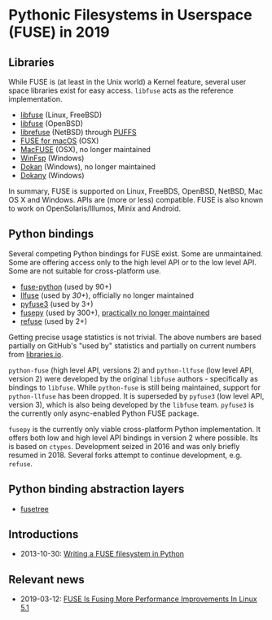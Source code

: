 # Pythonic Filesystems in Userspace (FUSE) in 2019

## Libraries

While FUSE is (at least in the Unix world) a Kernel feature, several user space libraries exist for easy access. `libfuse` acts as the reference implementation.

- [libfuse](https://github.com/libfuse/libfuse) (Linux, FreeBSD)
- [libfuse](https://github.com/openbsd/src/tree/master/lib/libfuse) (OpenBSD)
- [librefuse](https://github.com/NetBSD/src/tree/netbsd-8/lib/librefuse) (NetBSD) through [PUFFS](https://en.wikipedia.org/wiki/PUFFS_(NetBSD))
- [FUSE for macOS](https://github.com/osxfuse/osxfuse) (OSX)
- [MacFUSE](https://code.google.com/archive/p/macfuse/) (OSX), no longer maintained
- [WinFsp](https://github.com/billziss-gh/winfsp) (Windows)
- [Dokan](https://code.google.com/archive/p/dokan/) (Windows), no longer maintained
- [Dokany](https://github.com/dokan-dev/dokany) (Windows)

In summary, FUSE is supported on Linux, FreeBDS, OpenBSD, NetBSD, Mac OS X and Windows. APIs are (more or less) compatible. FUSE is also known to work on OpenSolaris/Illumos, Minix and Android.

## Python bindings

Several competing Python bindings for FUSE exist. Some are unmaintained. Some are offering access only to the high level API or to the low level API. Some are not suitable for cross-platform use.

- [fuse-python](https://github.com/libfuse/python-fuse) (used by 90+)
- [llfuse](https://github.com/python-llfuse/python-llfuse) (used by *30+*), officially no longer maintained
- [pyfuse3](https://github.com/libfuse/pyfuse3) (used by 3+)
- [fusepy](https://github.com/fusepy/fusepy) (used by 300+), [practically no longer maintained](https://github.com/fusepy/fusepy/issues/134)
- [refuse](https://github.com/pleiszenburg/refuse) (used by 2+)

Getting precise usage statistics is not trivial. The above numbers are based partially on GitHub's "used by" statistics and partially on current numbers from [libraries.io](https://www.libraries.io).

`python-fuse` (high level API, versions 2) and `python-llfuse` (low level API, version 2) were developed by the original `libfuse` authors - specifically as bindings to `libfuse`. While `python-fuse` is still being maintained, support for `python-llfuse` has been dropped. It is superseded by `pyfuse3` (low level API, version 3), which is also being developed by the `libfuse` team. `pyfuse3` is the currently only async-enabled Python FUSE package.

`fusepy` is the currently only viable cross-platform Python implementation. It offers both low and high level API bindings in version 2 where possible. Its is based on `ctypes`. Development seized in 2016 and was only briefly resumed in 2018. Several forks attempt to continue development, e.g. `refuse`.

## Python binding abstraction layers

- [fusetree](https://github.com/paulo-raca/fusetree)

## Introductions

- 2013-10-30: [Writing a FUSE filesystem in Python](https://www.stavros.io/posts/python-fuse-filesystem/)

## Relevant news

- 2019-03-12: [FUSE Is Fusing More Performance Improvements In Linux 5.1](https://www.phoronix.com/scan.php?page=news_item&px=Faster-FUSE-Linux-5.1)
